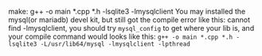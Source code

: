make: g++ -o main *.cpp *.h -lsqlite3 -lmysqlclient
You may installed the mysql(or mariadb) devel kit, but still got the compile error like this: cannot find -lmysqlclient, you should try `mysql_config` to get where your lib is, and your compile command would looks like this: `g++ -o main *.cpp *.h -lsqlite3 -L/usr/lib64/mysql -lmysqlclient -lpthread `
